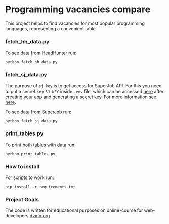 # Programming vacancies compare

This project helps to find vacancies for most popular programming languages, 
representing a convenient table.

### fetch_hh_data.py

To see data from [HeadHunter](https://hh.ru/) run:
```
python fetch_hh_data.py
```

### fetch_sj_data.py

The purpose of `sj_key` is to get access for SuperJob API.
For this you need to put a secret key `SJ_KEY` inside `.env` file, 
which can be accessed [here](https://api.superjob.ru/info/) after creating your app and generating a secret key. 
For more information see [here](https://api.superjob.ru/).

To see data from [SuperJob](https://www.superjob.ru/) run:
```
python fetch_sj_data.py
```

### print_tables.py

To print both tables with data run:
```
python print_tables.py
```

### How to install

For scripts to work run:
```
pip install -r requirements.txt
```

### Project Goals

The code is written for educational purposes on online-course for web-developers [dvmn.org](https://dvmn.org/).